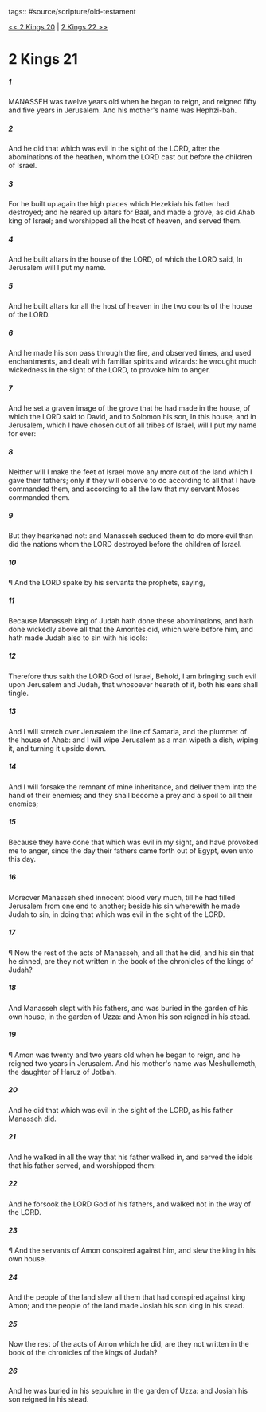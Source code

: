 tags:: #source/scripture/old-testament

[<< 2 Kings 20](source/scripture/old-testament/12_2_Kings/2_Kings_20.md) | [2 Kings 22 >>](source/scripture/old-testament/12_2_Kings/2_Kings_22.md)

# 2 Kings 21

##### 1

MANASSEH was twelve years old when he began to reign, and reigned fifty and five years in Jerusalem. And his mother's name was Hephzi-bah.

##### 2

And he did that which was evil in the sight of the LORD, after the abominations of the heathen, whom the LORD cast out before the children of Israel.

##### 3

For he built up again the high places which Hezekiah his father had destroyed; and he reared up altars for Baal, and made a grove, as did Ahab king of Israel; and worshipped all the host of heaven, and served them.

##### 4

And he built altars in the house of the LORD, of which the LORD said, In Jerusalem will I put my name.

##### 5

And he built altars for all the host of heaven in the two courts of the house of the LORD.

##### 6

And he made his son pass through the fire, and observed times, and used enchantments, and dealt with familiar spirits and wizards: he wrought much wickedness in the sight of the LORD, to provoke him to anger.

##### 7

And he set a graven image of the grove that he had made in the house, of which the LORD said to David, and to Solomon his son, In this house, and in Jerusalem, which I have chosen out of all tribes of Israel, will I put my name for ever:

##### 8

Neither will I make the feet of Israel move any more out of the land which I gave their fathers; only if they will observe to do according to all that I have commanded them, and according to all the law that my servant Moses commanded them.

##### 9

But they hearkened not: and Manasseh seduced them to do more evil than did the nations whom the LORD destroyed before the children of Israel.

##### 10

¶ And the LORD spake by his servants the prophets, saying,

##### 11

Because Manasseh king of Judah hath done these abominations, and hath done wickedly above all that the Amorites did, which were before him, and hath made Judah also to sin with his idols:

##### 12

Therefore thus saith the LORD God of Israel, Behold, I am bringing such evil upon Jerusalem and Judah, that whosoever heareth of it, both his ears shall tingle.

##### 13

And I will stretch over Jerusalem the line of Samaria, and the plummet of the house of Ahab: and I will wipe Jerusalem as a man wipeth a dish, wiping it, and turning it upside down.

##### 14

And I will forsake the remnant of mine inheritance, and deliver them into the hand of their enemies; and they shall become a prey and a spoil to all their enemies;

##### 15

Because they have done that which was evil in my sight, and have provoked me to anger, since the day their fathers came forth out of Egypt, even unto this day.

##### 16

Moreover Manasseh shed innocent blood very much, till he had filled Jerusalem from one end to another; beside his sin wherewith he made Judah to sin, in doing that which was evil in the sight of the LORD.

##### 17

¶ Now the rest of the acts of Manasseh, and all that he did, and his sin that he sinned, are they not written in the book of the chronicles of the kings of Judah?

##### 18

And Manasseh slept with his fathers, and was buried in the garden of his own house, in the garden of Uzza: and Amon his son reigned in his stead.

##### 19

¶ Amon was twenty and two years old when he began to reign, and he reigned two years in Jerusalem. And his mother's name was Meshullemeth, the daughter of Haruz of Jotbah.

##### 20

And he did that which was evil in the sight of the LORD, as his father Manasseh did.

##### 21

And he walked in all the way that his father walked in, and served the idols that his father served, and worshipped them:

##### 22

And he forsook the LORD God of his fathers, and walked not in the way of the LORD.

##### 23

¶ And the servants of Amon conspired against him, and slew the king in his own house.

##### 24

And the people of the land slew all them that had conspired against king Amon; and the people of the land made Josiah his son king in his stead.

##### 25

Now the rest of the acts of Amon which he did, are they not written in the book of the chronicles of the kings of Judah?

##### 26

And he was buried in his sepulchre in the garden of Uzza: and Josiah his son reigned in his stead.
